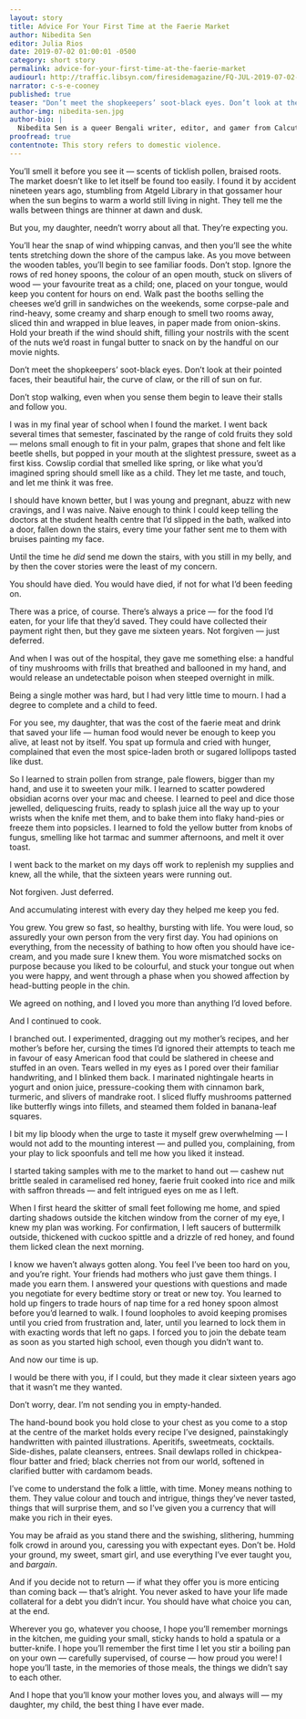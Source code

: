 ```yaml
---
layout: story
title: Advice For Your First Time at the Faerie Market
author: Nibedita Sen
editor: Julia Rios
date: 2019-07-02 01:00:01 -0500
category: short story
permalink: advice-for-your-first-time-at-the-faerie-market
audiourl: http://traffic.libsyn.com/firesidemagazine/FQ-JUL-2019-07-02-Advice_For_Your_First_Time_At_the_Faerie_Market.mp3
narrator: c-s-e-cooney
published: true
teaser: "Don’t meet the shopkeepers’ soot-black eyes. Don’t look at their pointed faces, their beautiful hair..."
author-img: nibedita-sen.jpg
author-bio: |
  Nibedita Sen is a queer Bengali writer, editor, and gamer from Calcutta. A graduate of Clarion West 2015 and SIUC’s MFA program, her work has appeared or is forthcoming in _Podcastle_, _Nightmare Magazine_, and _Fireside Magazine_. She helps edit _GlitterShip_, an LGBTQ science fiction and fantasy podcast, enjoys the company of puns and potatoes, and is nearly always hungry. Hit her up on Twitter at [@her_nibsen](https://www.twitter.com/her_nibsen).
proofread: true
contentnote: This story refers to domestic violence.
---
```


You’ll smell it before you see it — scents of ticklish pollen, braised roots. The market doesn’t like to let itself be found too easily. I found it by accident nineteen years ago, stumbling from Atgeld Library in that gossamer hour when the sun begins to warm a world still living in night. They tell me the walls between things are thinner at dawn and dusk.

But you, my daughter, needn’t worry about all that. They’re expecting you.

You’ll hear the snap of wind whipping canvas, and then you’ll see the white tents stretching down the shore of the campus lake. As you move between the wooden tables, you’ll begin to see familiar foods. Don’t stop. Ignore the rows of red honey spoons, the colour of an open mouth, stuck on slivers of wood — your favourite treat as a child; one, placed on your tongue, would keep you content for hours on end. Walk past the booths selling the cheeses we’d grill in sandwiches on the weekends, some corpse-pale and rind-heavy, some creamy and sharp enough to smell two rooms away, sliced thin and wrapped in blue leaves, in paper made from onion-skins. Hold your breath if the wind should shift, filling your nostrils with the scent of the nuts we’d roast in fungal butter to snack on by the handful on our movie nights.

Don’t meet the shopkeepers’ soot-black eyes. Don’t look at their pointed faces, their beautiful hair, the curve of claw, or the rill of sun on fur.

Don’t stop walking, even when you sense them begin to leave their stalls and follow you.

I was in my final year of school when I found the market. I went back several times that semester, fascinated by the range of cold fruits they sold — melons small enough to fit in your palm, grapes that shone and felt like beetle shells, but popped in your mouth at the slightest pressure, sweet as a first kiss. Cowslip cordial that smelled like spring, or like what you’d imagined spring should smell like as a child. They let me taste, and touch, and let me think it was free.

I should have known better, but I was young and pregnant, abuzz with new cravings, and I was naive. Naive enough to think I could keep telling the doctors at the student health centre that I’d slipped in the bath, walked into a door, fallen down the stairs, every time your father sent me to them with bruises painting my face.

Until the time he _did_ send me down the stairs, with you still in my belly, and by then the cover stories were the least of my concern.

You should have died. You would have died, if not for what I’d been feeding on.

There was a price, of course. There’s always a price — for the food I’d eaten, for your life that they’d saved. They could have collected their payment right then, but they gave me sixteen years. Not forgiven — just deferred.

And when I was out of the hospital, they gave me something else: a handful of tiny mushrooms with frills that breathed and ballooned in my hand, and would release an undetectable poison when steeped overnight in milk.

Being a single mother was hard, but I had very little time to mourn. I had a degree to complete and a child to feed.

For you see, my daughter, that was the cost of the faerie meat and drink that saved your life — human food would never be enough to keep you alive, at least not by itself. You spat up formula and cried with hunger, complained that even the most spice-laden broth or sugared lollipops tasted like dust.

So I learned to strain pollen from strange, pale flowers, bigger than my hand, and use it to sweeten your milk. I learned to scatter powdered obsidian acorns over your mac and cheese. I learned to peel and dice those jewelled, deliquescing fruits, ready to splash juice all the way up to your wrists when the knife met them, and to bake them into flaky hand-pies or freeze them into popsicles. I learned to fold the yellow butter from knobs of fungus, smelling like hot tarmac and summer afternoons, and melt it over toast.

I went back to the market on my days off work to replenish my supplies and knew, all the while, that the sixteen years were running out.

Not forgiven. Just deferred.

And accumulating interest with every day they helped me keep you fed.

You grew. You grew so fast, so healthy, bursting with life. You were loud, so assuredly your own person from the very first day. You had opinions on everything, from the necessity of bathing to how often you should have ice-cream, and you made sure I knew them. You wore mismatched socks on purpose because you liked to be colourful, and stuck your tongue out when you were happy, and went through a phase when you showed affection by head-butting people in the chin.

We agreed on nothing, and I loved you more than anything I’d loved before.

And I continued to cook.

I branched out. I experimented, dragging out my mother’s recipes, and her mother’s before her, cursing the times I’d ignored their attempts to teach me in favour of easy American food that could be slathered in cheese and stuffed in an oven. Tears welled in my eyes as I pored over their familiar handwriting, and I blinked them back. I marinated nightingale hearts in yogurt and onion juice, pressure-cooking them with cinnamon bark, turmeric, and slivers of mandrake root. I sliced fluffy mushrooms patterned like butterfly wings into fillets, and steamed them folded in banana-leaf squares.

I bit my lip bloody when the urge to taste it myself grew overwhelming — I would not add to the mounting interest — and pulled you, complaining, from your play to lick spoonfuls and tell me how you liked it instead.

I started taking samples with me to the market to hand out — cashew nut brittle sealed in caramelised red honey, faerie fruit cooked into rice and milk with saffron threads — and felt intrigued eyes on me as I left.

When I first heard the skitter of small feet following me home, and spied darting shadows outside the kitchen window from the corner of my eye, I knew my plan was working. For confirmation, I left saucers of buttermilk outside, thickened with cuckoo spittle and a drizzle of red honey, and found them licked clean the next morning.

I know we haven’t always gotten along. You feel I’ve been too hard on you, and you’re right. Your friends had mothers who just gave them things. I made you earn them. I answered your questions with questions and made you negotiate for every bedtime story or treat or new toy. You learned to hold up fingers to trade hours of nap time for a red honey spoon almost before you’d learned to walk. I found loopholes to avoid keeping promises until you cried from frustration and, later, until you learned to lock them in with exacting words that left no gaps. I forced you to join the debate team as soon as you started high school, even though you didn’t want to.

And now our time is up.

I would be there with you, if I could, but they made it clear sixteen years ago that it wasn’t me they wanted.

Don’t worry, dear. I’m not sending you in empty-handed.

The hand-bound book you hold close to your chest as you come to a stop at the centre of the market holds every recipe I’ve designed, painstakingly handwritten with painted illustrations. Aperitifs, sweetmeats, cocktails. Side-dishes, palate cleansers, entrees. Snail dewlaps rolled in chickpea-flour batter and fried; black cherries not from our world, softened in clarified butter with cardamom beads.

I’ve come to understand the folk a little, with time. Money means nothing to them. They value colour and touch and intrigue, things they’ve never tasted, things that will surprise them, and so I’ve given you a currency that will make you rich in their eyes.

You may be afraid as you stand there and the swishing, slithering, humming folk crowd in around you, caressing you with expectant eyes. Don’t be. Hold your ground, my sweet, smart girl, and use everything I’ve ever taught you, and _bargain_.

And if you decide not to return — if what they offer you is more enticing than coming back — that’s alright. You never asked to have your life made collateral for a debt you didn’t incur. You should have what choice you can, at the end.

Wherever you go, whatever you choose, I hope you’ll remember mornings in the kitchen, me guiding your small, sticky hands to hold a spatula or a butter-knife. I hope you’ll remember the first time I let you stir a boiling pan on your own — carefully supervised, of course — how proud you were! I hope you’ll taste, in the memories of those meals, the things we didn’t say to each other.

And I hope that you’ll know your mother loves you, and always will — my daughter, my child, the best thing I have ever made.

